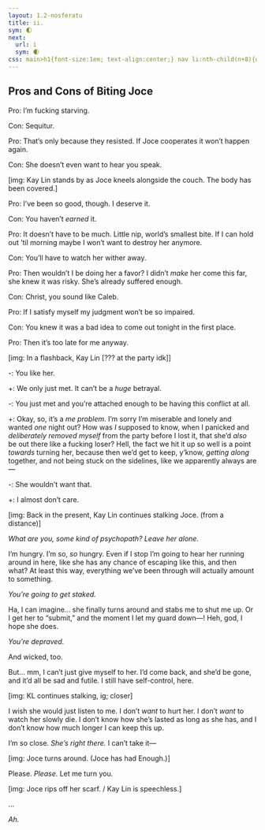 ```yaml
---
layout: 1.2-nosferatu
title: ii.
sym: 🌓︎
next:
  url: i
  sym: 🌒︎
css: main>h1{font-size:1em; text-align:center;} nav li:nth-child(n+8){display:none;} header h2{color:#404040;} nav li:nth-child(7){color:#808080;} hr{margin:3em auto 2.5em;} main h2{font-size:1.5em; text-align:center; margin-bottom:.5em;} h2 span{display:inline-block;} .procon{text-transform:uppercase;}
---
```

<div class="book" markdown="1">
<h2><span>Pros and Cons</span> <span>of Biting Joce</span></h2>

<span class="procon">Pro</span>: I’m fucking starving.

<span class="procon">Con</span>: Sequitur.

<span class="procon">Pro</span>: That’s only because they resisted. If Joce cooperates it won’t happen again.

<span class="procon">Con</span>: She doesn’t even want to hear you speak.

[img: Kay Lin stands by as Joce kneels alongside the couch. The body has been covered.]

<span class="procon">Pro</span>: I’ve been so good, though. I deserve it.

<span class="procon">Con</span>: You haven’t *earned* it.

<span class="procon">Pro</span>: It doesn’t have to be much. Little nip, world’s smallest bite. If I can hold out ’til morning maybe I won’t want to destroy her anymore.

<span class="procon">Con</span>: You’ll have to watch her wither away.

<span class="procon">Pro</span>: Then wouldn’t I be doing her a favor? I didn’t *make* her come this far, she knew it was risky. She’s already suffered enough.

<span class="procon">Con</span>: Christ, you sound like Caleb.

<span class="procon">Pro</span>: If I satisfy myself my judgment won’t be so impaired.

<span class="procon">Con</span>: You knew it was a bad idea to come out tonight in the first place.

<span class="procon">Pro</span>: Then it’s too late for me anyway.

[img: In a flashback, Kay Lin [??? at the party idk]]

-: You like her.

+: We only just met. It can’t be a *huge* betrayal.

-: You just met and you’re attached enough to be having this conflict at all.

+: Okay, so, it’s a *me problem*. I’m sorry I’m miserable and lonely and wanted *one* night out? How was *I* supposed to know, when I panicked and *deliberately removed myself* from the party before I lost it, that she’d *also* be out there like a fucking loser? Hell, the fact we hit it up so well is a point *towards* turning her, because then we’d get to keep, y’know, *getting along* together, and not being stuck on the sidelines, like we apparently always are—

-: She wouldn’t want that.

+: I almost don’t care.

[img: Back in the present, Kay Lin continues stalking Joce. (from a distance)]

<i>What are you, some kind of psychopath? Leave her alone.</i>

I’m hungry. I’m so, *so* hungry. Even if I stop I’m going to hear her running around in here, like she has any chance of escaping like this, and then what? At least this way, everything we’ve been through will actually amount to something.

<i>You’re going to get staked.</i>

Ha, I can imagine… she finally turns around and stabs me to shut me up. Or I get her to “submit,” and the moment I let my guard down—! Heh, god, I hope she does.

<i>You’re depraved.</i>

And wicked, too.

But… mm, I can’t just give myself to her. I’d come back, and she’d be gone, and it’d all be sad and futile. I still have self-control, here.

[img: KL continues stalking, ig; closer]

I wish she would just listen to me. I don’t *want* to hurt her. I don’t *want* to watch her slowly die. I don’t know how she’s lasted as long as she has, and I don’t know how much longer I can keep this up.

I’m so close. *She’s right there.* I can’t take it—

[img: Joce turns around. (Joce has had Enough.)]

Please. *Please.* Let me turn you.

[img: Joce rips off her scarf. / Kay Lin is speechless.]

…

*Ah.*


<!-- idk what to do with this, might be parts I wanna salvage when reviewing with fresher eyes

You know, I've tried to be good, I really, truly have. If I spent *one* more se<span class="procon">Con</span>:d in this empty abyss of a castle I would've lost my fucking marbles. It's not *my* fault the other two would rather wither away for centuries than go *out* sometimes! Hell, I didn't even know one of them *existed* until tonight.

'Oh, Kay&nbsp;Lin, you mustn't subject the mortals to your corrosive presence, for it's only a matter of time before you' blablabla I *get* it. I do! I don't have the world's best self-<span class="procon">Con</span>:trol either, I know, but at least I *try*. And I think I'm getting better, even if we're just counting tonight. I've had so many opportunities to just... be *worse,* and I didn't, and we've made it all the way here and it's not even my fault most of them died.

I mean. I *guess* I could've said something, about this place being radioactive, or whatever. Maybe I was being a little selfish pointing you this way, because I was *hurting* and not exactly thinking clearly.

But, what, would you prefer I just... never showed up at all?

Then you'd all be rabbit bait. You wouldn't even know to come here. Or if you *had* made it, then I'd *really* be starving, and we wouldn't even get to say hello.

I did you a favor. So I think the *least* you can do is pay it back?

----

Look, I'm not some creep like Caleb. If I agreed with him I wouldn't have, y'know, *killed him*, to get him out of your faces for a while. I know you're sad and desperate or whatever, and I don't want to take advantage of you.

I actually *like* you. It makes *me* sad to watch you dig around like there's some hidden key to get out of here; there's not, I'm telling you, and I never *wanted* it to come to this. I don't know how you've survived this long, but if you make it to morning, it's not gonna mean anything; the doors don't magically unlock when the sun rises.

You *need* my help. I'm telling you to *take it*, while I can still *<span class="procon">Con</span>:trol it*. It's not that hard.

----

I don't even think you'd *mind* being a vampire, is the funny thing. So what if we never find out if the castle head is real or not? You already don't fit in with humans.

No offense. But come *on*, how long had you been out on the back porch alone when I found you? The whole time? I mean, the party was driving me batty too (haha, *batty,* now you get it---I don't shapeshift, though, promise), but my excuse was that if I kept having to be around people I might've gone feral or whatever. You just got locked out.

...Okay, that was low, sorry. I don't think anyone did that to you on *purpose*, if it makes you feel any better. But---look, my point is, outcast buddies? Y'know, you, me, eternity in this--- Alright, I *know* I've been making it sound pretty miserable, but I swear it's---

...

...Huh?

Oh, you *know* I'm not gonna shut up now, right? (I mean, I'd guess you don't mind it *too* much, since you haven't attacked me yet or anything. Or maybe you're just waiting to backstab me, ha.) But hey, no, listen, you can't backpedal on this--- "Heard it before," that's not about me, is it.

[asdksdgkhssdfjs ok I don't think she'd be saying ALL this out loud is the thing. KL's not That talkative. maybe more like... filling in the "missing" scenes a bit, BRIEFLY? meeting, during the addison/gary arguing, way later just now (while caleb talks to addison), and NOW here we are.

that said this part has been bugging me for days and I'm just gonna leave this here & plow through the last part. writing is hard]

THROUGHLINE: "I want this but I shouldn't," whether "it" is going out and Making Friends or attacking said 'friends' and now what to do about Joce being stuck and doomed here. yay

wonder if we can squish it all into like, 3-ish "parts" maximum... probably few to no pictures for a change\*, not necessarily all monologued but safe to assume *some* is said aloud, ends with revelation that Joce has been bitten and KL's like "oh. oh, *shit*" and goes off to nuke herself/leave Joce the "key."

\*this part's important because the finale is *no* text, other than image captions. hmm, we kinda lose Joce's motivations this way; maybe some of the blank-filling can have her like, talking about that herself? idk, it's sorta ooc but everyone's character is being stretched here....
-->
</div>